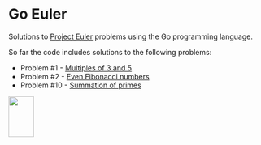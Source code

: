 # Go Euler

Solutions to <a href="https://projecteuler.net">Project Euler</a> problems using the Go programming language.

So far the code includes solutions to the following problems:

<ul>
<li>
Problem #1 - <a href="https://projecteuler.net/problem=1">Multiples of 3 and 5</a>
</li>
<li>
Problem #2 - <a href="https://projecteuler.net/problem=2">Even Fibonacci numbers</a>
</li>
<li>
Problem #10 - <a href="https://projecteuler.net/problem=10">Summation of primes</a>
</li>
</ul>
<img src="http://golang.org/doc/gopher/frontpage.png" width="50px" height="80px" />



